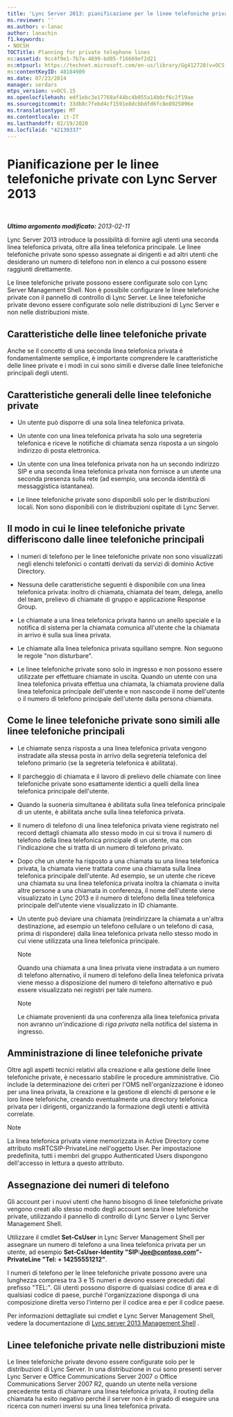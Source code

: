 ```yaml
---
title: 'Lync Server 2013: pianificazione per le linee telefoniche private'
ms.reviewer: ''
ms.author: v-lanac
author: lanachin
f1.keywords:
- NOCSH
TOCTitle: Planning for private telephone lines
ms:assetid: 9cc4f9e1-7b7a-4699-bd05-f16669ef2d21
ms:mtpsurl: https://technet.microsoft.com/en-us/library/Gg412728(v=OCS.15)
ms:contentKeyID: 48184909
ms.date: 07/23/2014
manager: serdars
mtps_version: v=OCS.15
ms.openlocfilehash: edf1ebc3e17768af44bc4b055a14b0cf6c2f19ae
ms.sourcegitcommit: 33db8c7febd4cf1591e8dcbbdfd6fc8e8925896e
ms.translationtype: MT
ms.contentlocale: it-IT
ms.lasthandoff: 02/19/2020
ms.locfileid: "42139337"
---
```

<div data-xmlns="http://www.w3.org/1999/xhtml">

<div class="topic" data-xmlns="http://www.w3.org/1999/xhtml" data-msxsl="urn:schemas-microsoft-com:xslt" data-cs="http://msdn.microsoft.com/">

<div data-asp="https://msdn2.microsoft.com/asp">

# <a name="planning-for-private-telephone-lines-with-lync-server-2013"></a>Pianificazione per le linee telefoniche private con Lync Server 2013

</div>

<div id="mainSection">

<div id="mainBody">

<span> </span>

_**Ultimo argomento modificato:** 2013-02-11_

Lync Server 2013 introduce la possibilità di fornire agli utenti una seconda linea telefonica privata, oltre alla linea telefonica principale. Le linee telefoniche private sono spesso assegnate ai dirigenti e ad altri utenti che desiderano un numero di telefono non in elenco a cui possono essere raggiunti direttamente.

Le linee telefoniche private possono essere configurate solo con Lync Server Management Shell. Non è possibile configurare le linee telefoniche private con il pannello di controllo di Lync Server. Le linee telefoniche private devono essere configurate solo nelle distribuzioni di Lync Server e non nelle distribuzioni miste.

<div>

## <a name="characteristics-of-private-telephone-lines"></a>Caratteristiche delle linee telefoniche private

Anche se il concetto di una seconda linea telefonica privata è fondamentalmente semplice, è importante comprendere le caratteristiche delle linee private e i modi in cui sono simili e diverse dalle linee telefoniche principali degli utenti.

<div>

## <a name="general-characteristics-of-private-telephone-lines"></a>Caratteristiche generali delle linee telefoniche private

  - Un utente può disporre di una sola linea telefonica privata.

  - Un utente con una linea telefonica privata ha solo una segreteria telefonica e riceve le notifiche di chiamata senza risposta a un singolo indirizzo di posta elettronica.

  - Un utente con una linea telefonica privata non ha un secondo indirizzo SIP e una seconda linea telefonica privata non fornisce a un utente una seconda presenza sulla rete (ad esempio, una seconda identità di messaggistica istantanea).

  - Le linee telefoniche private sono disponibili solo per le distribuzioni locali. Non sono disponibili con le distribuzioni ospitate di Lync Server.

</div>

<div>

## <a name="how-private-telephone-lines-differ-from-primary-telephone-lines"></a>Il modo in cui le linee telefoniche private differiscono dalle linee telefoniche principali

  - I numeri di telefono per le linee telefoniche private non sono visualizzati negli elenchi telefonici o contatti derivati da servizi di dominio Active Directory.

  - Nessuna delle caratteristiche seguenti è disponibile con una linea telefonica privata: inoltro di chiamata, chiamata del team, delega, anello del team, prelievo di chiamate di gruppo e applicazione Response Group.

  - Le chiamate a una linea telefonica privata hanno un anello speciale e la notifica di sistema per la chiamata comunica all'utente che la chiamata in arrivo è sulla sua linea privata.

  - Le chiamate alla linea telefonica privata squillano sempre. Non seguono le regole "non disturbare".

  - Le linee telefoniche private sono solo in ingresso e non possono essere utilizzate per effettuare chiamate in uscita. Quando un utente con una linea telefonica privata effettua una chiamata, la chiamata proviene dalla linea telefonica principale dell'utente e non nasconde il nome dell'utente o il numero di telefono principale dell'utente dalla persona chiamata.

</div>

<div>

## <a name="how-private-telephone-lines-are-similar-to-primary-telephone-lines"></a>Come le linee telefoniche private sono simili alle linee telefoniche principali

  - Le chiamate senza risposta a una linea telefonica privata vengono instradate alla stessa posta in arrivo della segreteria telefonica del telefono primario (se la segreteria telefonica è abilitata).

  - Il parcheggio di chiamata e il lavoro di prelievo delle chiamate con linee telefoniche private sono esattamente identici a quelli della linea telefonica principale dell'utente.

  - Quando la suoneria simultanea è abilitata sulla linea telefonica principale di un utente, è abilitata anche sulla linea telefonica privata.

  - Il numero di telefono di una linea telefonica privata viene registrato nel record dettagli chiamata allo stesso modo in cui si trova il numero di telefono della linea telefonica principale di un utente, ma con l'indicazione che si tratta di un numero di telefono privato.

  - Dopo che un utente ha risposto a una chiamata su una linea telefonica privata, la chiamata viene trattata come una chiamata sulla linea telefonica principale dell'utente. Ad esempio, se un utente che riceve una chiamata su una linea telefonica privata inoltra la chiamata o invita altre persone a una chiamata in conferenza, il nome dell'utente viene visualizzato in Lync 2013 e il numero di telefono della linea telefonica principale dell'utente viene visualizzato in ID chiamante.

  - Un utente può deviare una chiamata (reindirizzare la chiamata a un'altra destinazione, ad esempio un telefono cellulare o un telefono di casa, prima di rispondere) dalla linea telefonica privata nello stesso modo in cui viene utilizzata una linea telefonica principale.
    
    <div>
    

    > [!NOTE]  
    > Quando una chiamata a una linea privata viene instradata a un numero di telefono alternativo, il numero di telefono della linea telefonica privata viene messo a disposizione del numero di telefono alternativo e può essere visualizzato nei registri per tale numero.

    
    </div>
    
    <div>
    

    > [!NOTE]  
    > Le chiamate provenienti da una conferenza alla linea telefonica privata non avranno un'indicazione di <EM>riga privata</EM> nella notifica del sistema in ingresso.

    
    </div>

</div>

</div>

<div>

## <a name="administering-private-telephone-lines"></a>Amministrazione di linee telefoniche private

Oltre agli aspetti tecnici relativi alla creazione e alla gestione delle linee telefoniche private, è necessario stabilire le procedure amministrative. Ciò include la determinazione dei criteri per l'OMS nell'organizzazione è idoneo per una linea privata, la creazione e la gestione di elenchi di persone e le loro linee telefoniche, creando eventualmente una directory telefonica privata per i dirigenti, organizzando la formazione degli utenti e attività correlate.

<div>


> [!NOTE]  
> La linea telefonica privata viene memorizzata in Active Directory come attributo msRTCSIP-PrivateLine nell'oggetto User. Per impostazione predefinita, tutti i membri del gruppo Authenticated Users dispongono dell'accesso in lettura a questo attributo.



</div>

<div>

## <a name="assigning-telephone-numbers"></a>Assegnazione dei numeri di telefono

Gli account per i nuovi utenti che hanno bisogno di linee telefoniche private vengono creati allo stesso modo degli account senza linee telefoniche private, utilizzando il pannello di controllo di Lync Server o Lync Server Management Shell.

Utilizzare il cmdlet **Set-CsUser** in Lync Server Management Shell per assegnare un numero di telefono a una linea telefonica privata per un utente, ad esempio **Set-CsUser-Identity "SIP:Joe@contoso.com"-PrivateLine "Tel: + 14255551212"**.

I numeri di telefono per le linee telefoniche private possono avere una lunghezza compresa tra 3 e 15 numeri e devono essere preceduti dal prefisso "TEL:". Gli utenti possono disporre di qualsiasi codice di area e di qualsiasi codice di paese, purché l'organizzazione disponga di una composizione diretta verso l'interno per il codice area e per il codice paese.

Per informazioni dettagliate sui cmdlet e Lync Server Management Shell, vedere la documentazione di [Lync server 2013 Management Shell](lync-server-2013-lync-server-management-shell.md) .

</div>

<div>

## <a name="private-telephone-lines-in-mixed-deployments"></a>Linee telefoniche private nelle distribuzioni miste

Le linee telefoniche private devono essere configurate solo per le distribuzioni di Lync Server. In una distribuzione in cui sono presenti server Lync Server e Office Communications Server 2007 o Office Communications Server 2007 R2, quando un utente nella versione precedente tenta di chiamare una linea telefonica privata, il routing della chiamata ha esito negativo perché il server non è in grado di eseguire una ricerca con numeri inversi su una linea telefonica privata.

</div>

</div>

</div>

<span> </span>

</div>

</div>

</div>

